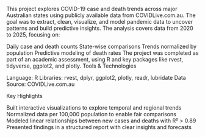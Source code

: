 This project explores COVID-19 case and death trends across major Australian states using publicly available data from COVIDLive.com.au. The goal was to extract, clean, visualize, and model pandemic data to uncover patterns and build predictive insights. The analysis covers data from 2020 to 2025, focusing on:

Daily case and death counts
State-wise comparisons
Trends normalized by population
Predictive modeling of death rates The project was completed as part of an academic assessment, using R and key packages like rvest, tidyverse, ggplot2, and plotly.
Tools & Technologies

Language: R
Libraries: rvest, dplyr, ggplot2, plotly, readr, lubridate
Data Source: COVIDLive.com.au

Key Highlights

Built interactive visualizations to explore temporal and regional trends
Normalized data per 100,000 population to enable fair comparisons
Modeled linear relationships between new cases and deaths with R² > 0.89
Presented findings in a structured report with clear insights and forecasts
